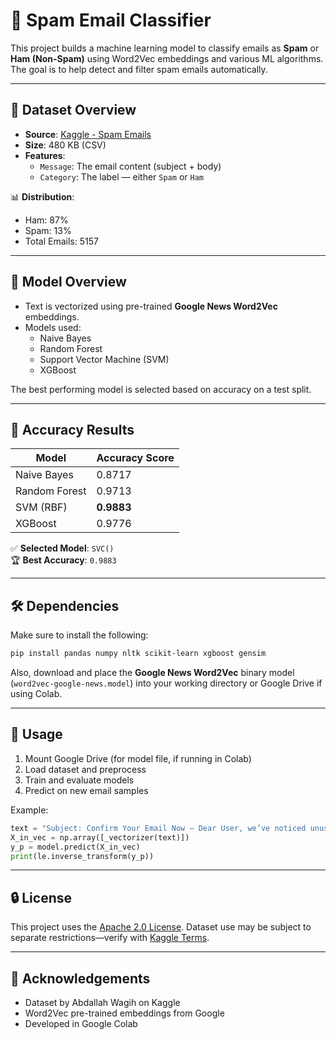 
# 📧 Spam Email Classifier

This project builds a machine learning model to classify emails as **Spam** or **Ham (Non-Spam)** using Word2Vec embeddings and various ML algorithms. The goal is to help detect and filter spam emails automatically.

---

## 📂 Dataset Overview

- **Source**: [Kaggle - Spam Emails](https://www.kaggle.com/datasets/abdallahwagih/spam-emails)
- **Size**: 480 KB (CSV)
- **Features**:
  - `Message`: The email content (subject + body)
  - `Category`: The label — either `Spam` or `Ham`

📊 **Distribution**:
- Ham: 87%
- Spam: 13%
- Total Emails: 5157

---

## 🧠 Model Overview

- Text is vectorized using pre-trained **Google News Word2Vec** embeddings.
- Models used:
  - Naive Bayes
  - Random Forest
  - Support Vector Machine (SVM)
  - XGBoost

The best performing model is selected based on accuracy on a test split.

---

## 🧪 Accuracy Results

| Model         | Accuracy Score |
|---------------|----------------|
| Naive Bayes   | 0.8717         |
| Random Forest | 0.9713         |
| SVM (RBF)     | **0.9883**     |
| XGBoost       | 0.9776         |

✅ **Selected Model**: `SVC()`  
🏆 **Best Accuracy**: `0.9883`

---

## 🛠️ Dependencies

Make sure to install the following:

```bash
pip install pandas numpy nltk scikit-learn xgboost gensim
```

Also, download and place the **Google News Word2Vec** binary model (`word2vec-google-news.model`) into your working directory or Google Drive if using Colab.

---

## 📌 Usage

1. Mount Google Drive (for model file, if running in Colab)
2. Load dataset and preprocess
3. Train and evaluate models
4. Predict on new email samples

Example:

```python
text = "Subject: Confirm Your Email Now — Dear User, we’ve noticed unusual activity on your account..."
X_in_vec = np.array([_vectorizer(text)])
y_p = model.predict(X_in_vec)
print(le.inverse_transform(y_p))
```

---

## 🔒 License

This project uses the [Apache 2.0 License](https://www.apache.org/licenses/LICENSE-2.0). Dataset use may be subject to separate restrictions—verify with [Kaggle Terms](https://www.kaggle.com/terms).

---

## 🙌 Acknowledgements

- Dataset by Abdallah Wagih on Kaggle  
- Word2Vec pre-trained embeddings from Google  
- Developed in Google Colab
